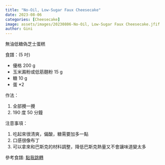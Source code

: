 ```yaml
---
title: "No-Oil, Low-Sugar Faux Cheesecake"
date: 2023-08-06
categories: [Cheesecake]
image: assets/images/20230806-No-Oil, Low-Sugar Faux Cheesecake.jfif
author: Gini
---
```

無油低糖偽芝士蛋糕

食譜：(5 吋)

- 優格 200 g
- 玉米澱粉或低筋麵粉 15 g
- 糖 10 g
- 蛋 *2

作法：
1. 全部攪一攪
2. 190 度 50 分鐘

注意事項：
1. 吃起來很清爽，偏酸，糖需要加多一點
2. 口感很像布丁
2. 可以拿來和巴斯克的材料調整，降低巴斯克熱量又不會讓味道變太多

<p style="overflow-wrap: anywhere;">參考食譜:
<a href="https://coms.pub/article/1595136?fbclid=IwAR1Mi6QVdO_9OopTENV7xoA3uPwJWm94fSC7QCk_DOSZ2hZ1bce7hEk4d08#375" target="_blank">點我跳轉</a>
</p>
